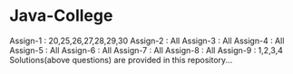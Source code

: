 # Java-College
Assign-1 : 20,25,26,27,28,29,30
Assign-2 : All
Assign-3 : All
Assign-4 : All
Assign-5 : All
Assign-6 : All
Assign-7 : All
Assign-8 : All
Assign-9 : 1,2,3,4
Solutions(above questions) are provided in this repository...
